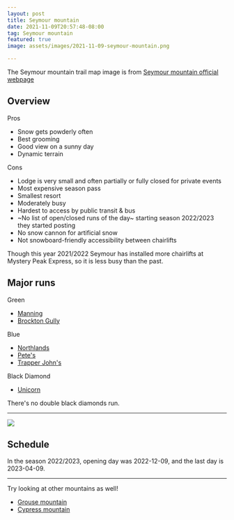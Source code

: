 ```yaml
---
layout: post
title: Seymour mountain
date: 2021-11-09T20:57:48-08:00
tag: Seymour mountain
featured: true
image: assets/images/2021-11-09-seymour-mountain.png

---
```


The Seymour mountain trail map image is from [Seymour mountain official webpage](https://mtseymour.ca/trailmap)

## Overview

Pros

* Snow gets powderly often
* Best grooming
* Good view on a sunny day
* Dynamic terrain

Cons

* Lodge is very small and often partially or fully closed for private events
* Most expensive season pass
* Smallest resort
* Moderately busy
* Hardest to access by public transit & bus
* ~No list of open/closed runs of the day~ starting season 2022/2023 they started posting
* No snow cannon for artificial snow
* Not snowboard-friendly accessibility between chairlifts

Though this year 2021/2022 Seymour has installed more chairlifts at Mystery Peak Express, so it is less busy than the past.

## Major runs

Green
* [Manning](/manning)
* [Brockton Gully](/brockton-gully)

Blue
* [Northlands](/northlands)
* [Pete's](/petes)
* [Trapper John's](/trapper-johns)

Black Diamond
* [Unicorn](/unicorn/)

There's no double black diamonds run.

---

![](https://vancouversnowboarding.files.wordpress.com/2021/01/pxl_20210126_202643325.jpg)

## Schedule

In the season 2022/2023, opening day was 2022-12-09, and the last day is 2023-04-09.

---

Try looking at other mountains as well!

* [Grouse mountain](/grouse-mountain)
* [Cypress mountain](/cypress-mountain)
